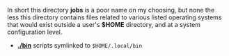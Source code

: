 In short this directory **jobs** is a poor name on my choosing, but none the less this directory contains files related to various listed operating systems that would exist outside a user's **$HOME** directory, and at a system configuration level.

- [**./bin**](https://github.com/ipatch/dotfiles/tree/release/jobs/bin) scripts symlinked to `$HOME/.local/bin`
